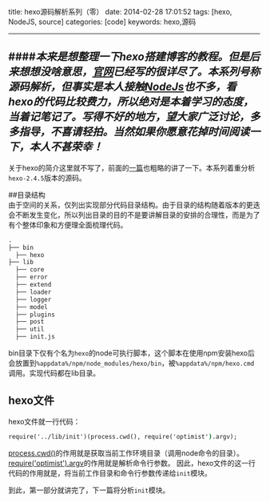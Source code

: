 title: hexo源码解析系列（零）
date: 2014-02-28 17:01:52
tags: [hexo, NodeJS, source]
categories: [code]
keywords: hexo,源码

---

####*本来是想整理一下hexo搭建博客的教程。但是后来想想没啥意思，[官网](http://zespia.tw/hexo/)已经写的很详尽了。本系列号称源码解析，但事实是本人接触[NodeJs](http://nodejs.org/)也不多，看hexo的代码比较费力，所以绝对是本着学习的态度，当着记笔记了。写得不好的地方，望大家广泛讨论，多多指导，不喜请轻拍。当然如果你愿意花掉时间阅读一下，本人不甚荣幸！*  
---


关于hexo的简介这里就不写了，前面的[一篇](/blog/2014/02/11/hexo-guide-0/)也粗略的讲了一下。本系列着重分析`hexo-2.4.5`版本的源码。  

##目录结构  
由于空间的关系，仅列出实现部分代码目录结构。由于目录的结构随着版本的更迭会不断发生变化，所以列出目录的目的不是要讲解目录的安排的合理性，而是为了有个整体印象和方便理全面梳理代码。

``` md
. 
├── bin
  ├── hexo
├── lib
  ├── core
  ├── error
  ├── extend
  ├── loader
  ├── logger
  ├── model
  ├── plugins
  ├── post
  ├── util
  ├── init.js
```

bin目录下仅有个名为`hexo`的node可执行脚本，这个脚本在使用npm安装hexo后会放置到`%appdata%/npm/node_modules/hexo/bin`，被`%appdata%/npm/hexo.cmd`调用。实现代码都在lib目录。

## hexo文件
hexo文件就一行代码：

``` cmd
require('../lib/init')(process.cwd(), require('optimist').argv);
```
[process.cwd()](http://nodejs.org/api/process.html#process_process_cwd)的作用就是获取当前工作环境目录（调用node命令的目录）。
[require('optimist').argv](https://github.com/substack/node-optimist)的作用就是解析命令行参数。
因此，hexo文件的这一行代码的作用就是，将当前工作目录和命令行参数传递给`init`模块。

到此，第一部分就讲完了，下一篇将分析`init`模块。